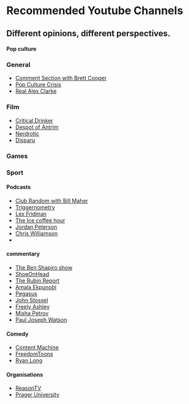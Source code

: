 # Recommended Youtube Channels

## Different opinions, different perspectives.

<!-- tabs:start -->

#### **Pop culture**

### General
* [Comment Section with Brett Cooper](https://www.youtube.com/channel/UC7bYyWCCCLHDU0ZuNzGNTtg/featured)
* [Pop Culture Crisis](https://www.youtube.com/@PopCultureCrisis)
* [Real Alex Clarke](https://www.youtube.com/@RealAlexClark)

### Film

* [Critical Drinker](https://www.youtube.com/channel/UCSJPFQdZwrOutnmSFYtbstA)
* [Despot of Antrim](https://www.youtube.com/@DespotofAntrim)
* [Nerdrotic](https://www.youtube.com/@nerdrotic)
* [Disparu](https://www.youtube.com/@disparutoo)

### Games

### Sport

#### **Podcasts**

* [Club Random with Bill Maher](https://www.youtube.com/@ClubRandomPodcast)
* [Triggernometry](https://www.youtube.com/@triggerpod)
* [Lex Fridman](https://www.youtube.com/@lexfridman)
* [The Ice coffee hour](https://www.youtube.com/@TheIcedCoffeeHour)
* [Jordan Peterson](https://www.youtube.com/@JordanBPeterson)
* [Chris Williamson](https://www.youtube.com/@ChrisWillx)
* 

#### **commentary**
* [The Ben Shapiro show](https://www.youtube.com/@BenShapiro)
* [ShoeOnHead](https://www.youtube.com/@Shoe0nHead)
* [The Rubin Report](https://www.youtube.com/c/RubinReport/)
* [Amala Ekpunobi](https://www.youtube.com/@TheAmalaEkpunobi)
* [Pegasus](https://www.youtube.com/@gigasus)
* [John Stossel](https://www.youtube.com/@StosselTV/videos)
* [Freely Ashley](https://www.youtube.com/@FreelyAshley/videos)
* [Misha Petrov](https://www.youtube.com/@realmishapetrov)
* [Paul Joseph Watson](https://www.youtube.com/@PrisonPlanetLive)

#### **Comedy**

* [Content Machine](https://www.youtube.com/@content_machine)
* [FreedomToons](https://www.youtube.com/@FreedomToons)
* [Ryan Long](https://www.youtube.com/@RyanLongcomedy)

#### Organisations

* [ReasonTV](https://www.youtube.com/user/ReasonTV)
* [Prager University](https://www.youtube.com/@PragerU)


<!-- tabs:end -->

